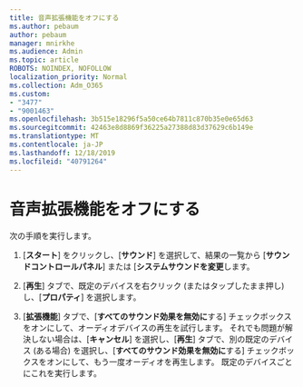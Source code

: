 ```yaml
---
title: 音声拡張機能をオフにする
ms.author: pebaum
author: pebaum
manager: mnirkhe
ms.audience: Admin
ms.topic: article
ROBOTS: NOINDEX, NOFOLLOW
localization_priority: Normal
ms.collection: Adm_O365
ms.custom:
- "3477"
- "9001463"
ms.openlocfilehash: 3b515e18296f5a50ce64b7811c870b35e0e65d63
ms.sourcegitcommit: 42463e8d8869f36225a27388d83d37629c6b149e
ms.translationtype: MT
ms.contentlocale: ja-JP
ms.lasthandoff: 12/18/2019
ms.locfileid: "40791264"
---
```

# <a name="turn-off-audio-enhancement"></a>音声拡張機能をオフにする

次の手順を実行します。

1. [**スタート**] をクリックし、[**サウンド**] を選択して、結果の一覧から [**サウンドコントロールパネル**] または [**システムサウンドを変更**します。

2. [**再生**] タブで、既定のデバイスを右クリック (またはタップしたまま押し) し、[**プロパティ**] を選択します。

3. [**拡張機能**] タブで、[**すべてのサウンド効果を無効に**する] チェックボックスをオンにして、オーディオデバイスの再生を試行します。 それでも問題が解決しない場合は、[**キャンセル**] を選択し、[**再生**] タブで、別の既定のデバイス (ある場合) を選択し、[**すべてのサウンド効果を無効に**する] チェックボックスをオンにして、もう一度オーディオを再生します。 既定のデバイスごとにこれを実行します。
